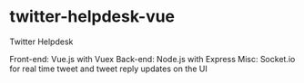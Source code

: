 # twitter-helpdesk-vue
Twitter Helpdesk

Front-end: Vue.js with Vuex
Back-end: Node.js with Express
Misc: Socket.io for real time tweet and tweet reply updates on the UI
